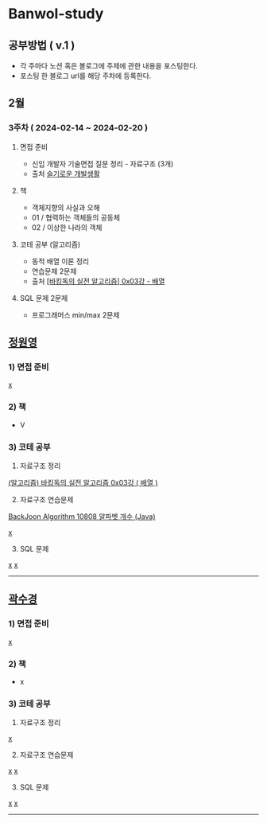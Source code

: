 # Banwol-study

## 공부방법 ( v.1 )

- 각 주마다 노션 혹은 볼로그에 주제에 관한 내용을 포스팅한다.
- 포스팅 한 블로그 url를 해당 주차에 등록한다.

## 2월

### 3주차 ( 2024-02-14 ~ 2024-02-20 )

1. 면접 준비
   - 신입 개발자 기술면접 질문 정리 - 자료구조 (3개)
   - 출처 <a href="https://dev-coco.tistory.com/159">슬기로운 개발생활<a>
2. 책
   - 객체지향의 사실과 오해
   - 01 / 협력하는 객체들의 공동체
   - 02 / 이상한 나라의 객체
3. 코테 공부 (알고리즘)

   - 동적 배열 이론 정리
   - 연습문제 2문제
   - 출처 <a href="https://www.youtube.com/watch?v=mBeyFsHqzHg">[바킹독의 실전 알고리즘] 0x03강 - 배열</a>

4. SQL 문제 2문제
   - 프로그래머스 min/max 2문제

## <a href= "https://github.com/nicednjsdud">정원영</a>

### 1) 면접 준비

<a href="">x</a>

### 2) 책

- V

### 3) 코테 공부

1. 자료구조 정리

<a href="https://nicednjsdud.github.io/computer%20science/computer-science-Data-Structure-%EB%B0%B0%EC%97%B4/">(알고리즘) 바킹독의 실전 알고리즘 0x03강 ( 배열 )</a>

2. 자료구조 연습문제

<a href="https://nicednjsdud.github.io/algorithm/Algorithm-BackJoon-BackJoon_10808/">BackJoon Algorithm 10808 알파벳 개수 (Java)</a>

<a href="">x</a>

3. SQL 문제

<a href="">x</a>
<a href="">x</a>

---

## <a href="https://github.com/Sukyeong-Kwak">곽수경</a>

### 1) 면접 준비

<a href="">x</a>

### 2) 책

- x

### 3) 코테 공부

1. 자료구조 정리

<a href="">x</a>

2. 자료구조 연습문제

<a href="">x</a>
<a href="">x</a>

3. SQL 문제

<a href="">x</a>
<a href="">x</a>

---
